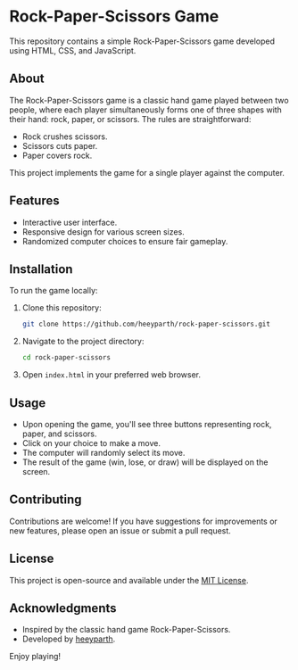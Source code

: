 
# Rock-Paper-Scissors Game

This repository contains a simple Rock-Paper-Scissors game developed using HTML, CSS, and JavaScript.

## About

The Rock-Paper-Scissors game is a classic hand game played between two people, where each player simultaneously forms one of three shapes with their hand: rock, paper, or scissors. The rules are straightforward:

- Rock crushes scissors.
- Scissors cuts paper.
- Paper covers rock.

This project implements the game for a single player against the computer.

## Features

- Interactive user interface.
- Responsive design for various screen sizes.
- Randomized computer choices to ensure fair gameplay.

## Installation

To run the game locally:

1. Clone this repository:
   ```bash
   git clone https://github.com/heeyparth/rock-paper-scissors.git
   ```
2. Navigate to the project directory:
   ```bash
   cd rock-paper-scissors
   ```
3. Open `index.html` in your preferred web browser.

## Usage

- Upon opening the game, you'll see three buttons representing rock, paper, and scissors.
- Click on your choice to make a move.
- The computer will randomly select its move.
- The result of the game (win, lose, or draw) will be displayed on the screen.

## Contributing

Contributions are welcome! If you have suggestions for improvements or new features, please open an issue or submit a pull request.

## License

This project is open-source and available under the [MIT License](LICENSE).

## Acknowledgments

- Inspired by the classic hand game Rock-Paper-Scissors.
- Developed by [heeyparth](https://github.com/heeyparth).

Enjoy playing! 


